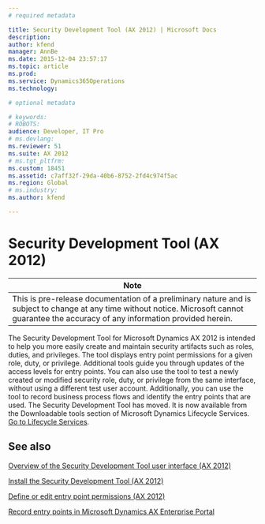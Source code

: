 ```yaml
---
# required metadata

title: Security Development Tool (AX 2012) | Microsoft Docs
description: 
author: kfend
manager: AnnBe
ms.date: 2015-12-04 23:57:17
ms.topic: article
ms.prod: 
ms.service: Dynamics365Operations
ms.technology: 

# optional metadata

# keywords: 
# ROBOTS: 
audience: Developer, IT Pro
# ms.devlang: 
ms.reviewer: 51
ms.suite: AX 2012
# ms.tgt_pltfrm: 
ms.custom: 18451
ms.assetid: c7aff32f-29da-40b6-8752-2fd4c974f5ac
ms.region: Global
# ms.industry: 
ms.author: kfend

---
```


# Security Development Tool (AX 2012)



| **Note**                                                                                                                                                                                   |
|--------------------------------------------------------------------------------------------------------------------------------------------------------------------------------------------|
| This is pre-release documentation of a preliminary nature and is subject to change at any time without notice. Microsoft cannot guarantee the accuracy of any information provided herein. |

The Security Development Tool for Microsoft Dynamics AX 2012 is intended to help you more easily create and maintain security artifacts such as roles, duties, and privileges. The tool displays entry point permissions for a given role, duty, or privilege. Additional tools guide you through updates of the access levels for entry points. You can also use the tool to test a newly created or modified security role, duty, or privilege from the same interface, without using a different test user account. Additionally, you can use the tool to record business process flows and identify the entry points that are used. The Security Development Tool has moved. It is now available from the Downloadable tools section of Microsoft Dynamics Lifecycle Services. [Go to Lifecycle Services](https://lcs.dynamics.com).



See also
--------

[Overview of the Security Development Tool user interface (AX 2012)](https://docs.microsoft.com/en-us/dynamics365/operations/dev-itpro/lifecycle-services/ax-2012/overview-of-the-security-development-tool-user-interface)

[Install the Security Development Tool (AX 2012)](https://docs.microsoft.com/en-us/dynamics365/operations/dev-itpro/lifecycle-services/ax-2012/install-the-security-development-tool)

[Define or edit entry point permissions (AX 2012)](https://docs.microsoft.com/en-us/dynamics365/operations/dev-itpro/define-or-edit-entry-point-permissions)

[Record entry points in Microsoft Dynamics AX Enterprise Portal](https://docs.microsoft.com/en-us/dynamics365/operations/dev-itpro/lifecycle-services/ax-2012/record-entry-points-in-microsoft-dynamics-ax-enterprise-portal)

